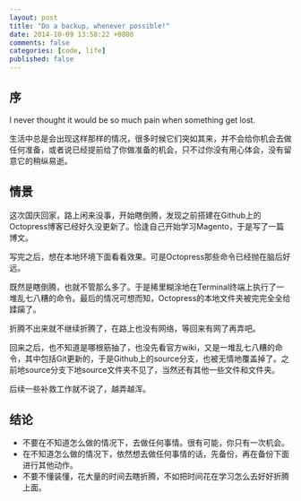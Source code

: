 ```yaml
---
layout: post
title: "Do a backup, whenever possible!"
date: 2014-10-09 13:58:22 +0800
comments: false
categories: [code, life]
published: false
---
```


## 序

I never thought it would be so much pain when something get lost.

生活中总是会出现这样那样的情况，很多时候它们突如其来，并不会给你机会去做任何准备，或者说已经提前给了你做准备的机会，只不过你没有用心体会，没有留意它的稍纵易逝。

## 情景

这次国庆回家，路上闲来没事，开始瞎倒腾，发现之前搭建在Github上的Octopress博客已经好久没更新了。恰逢自己开始学习Magento，于是写了一篇博文。

写完之后，想在本地环境下面看看效果。可是Octopress那些命令已经抛在脑后好远。

既然是瞎倒腾，也就不管那么多了。于是稀里糊涂地在Terminal终端上执行了一堆乱七八糟的命令。最后的情况可想而知，Octopress的本地文件夹被完完全全给蹂躏了。

折腾不出来就不继续折腾了，在路上也没有网络，等回来有网了再弄吧。

回来之后，也不知道是哪根筋抽了，也没先看官方wiki，又是一堆乱七八糟的命令，其中包括Git更新的，于是Github上的source分支，也被无情地覆盖掉了。之前地source分支下地source文件夹不见了，当然还有其他一些文件和文件夹。

后续一些补救工作就不说了，越弄越浑。

## 结论

- 不要在不知道怎么做的情况下，去做任何事情。很有可能，你只有一次机会。
- 在不知道怎么做的情况下，依然想去做任何事情的话，先备份，再在备份下面进行其他动作。
- 不要不懂装懂，花大量的时间去瞎折腾，不如把时间花在学习怎么去好好折腾上面。
